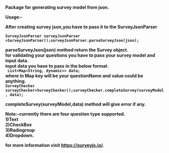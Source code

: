 
<b>Package for generating survey model from json<b>.

<b>Usage</b>:-

After creating survey json,you have to pass it to the SurveyJsonParser 

```SurveyJsonParser surveyJsonParser =SurveyJsonParser();surveyJsonParser.parseSurveyJson(json);```

parseSurveyJson(json) method return the <b>Survey</b> object.<br>
for validating your questions you have to pass your survey model and input data.<br>
input data you have to pass in the below format.<br>
 ``` List<Map<String, dynamic>> data;```<br>
where in Map <b>key</b> will be your <b>questionName</b> and <b>value</b> could be anything.<br>
```SurveyChecker surveyChecker=SurveyChecker();surveyChecker.completeSurvey(surveyModel, data);```
 
completeSurvey(surveyModel,data) method will give error if any. 

Note:-currently there are four question type supported.<br>1)Text<br> 2)CheckBox<br> 3)Radiogroup<br> 4)Dropdown.

for more information visit https://surveyjs.io/.
